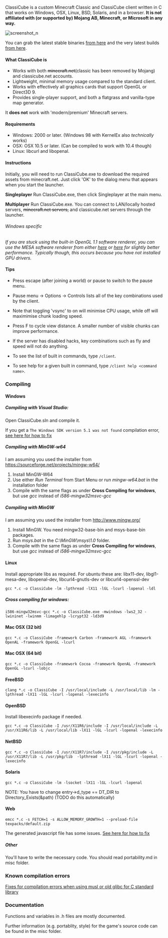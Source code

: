 ClassiCube is a custom Minecraft Classic and ClassiCube client written in C that works on Windows, OSX, Linux, BSD, Solaris, and in a browser.
**It is not affiliated with (or supported by) Mojang AB, Minecraft, or Microsoft in any way.**

![screenshot_n](http://i.imgur.com/FCiwl27.png)


You can grab the latest stable binaries [from here](https://cs.classicube.net/c_client/release) and the very latest builds [from here](https://cs.classicube.net/c_client/latest).

#### What ClassiCube is
* Works with both ~~minecraft.net~~(classic has been removed by Mojang) and classicube.net accounts.
* Lightweight, minimal memory usage compared to the standard client.
* Works with effectively all graphics cards that support OpenGL or Direct3D 9.
* Provides single-player support, and both a flatgrass and vanilla-type map generator.

It **does not** work with 'modern/premium' Minecraft servers.

#### Requirements
* Windows: 2000 or later. (Windows 98 with KernelEx also *technically* works)
* OSX: OSX 10.5 or later. (Can be compiled to work with 10.4 though)
* Linux: libcurl and libopenal.

#### Instructions
Initially, you will need to run ClassiCube.exe to download the required assets from minecraft.net. 
Just click 'OK' to the dialog menu that appears when you start the launcher.

**Singleplayer**
Run ClassiCube.exe, then click Singleplayer at the main menu.

**Multiplayer**
Run ClassiCube.exe. You can connect to LAN/locally hosted servers, ~~minecraft.net servers,~~ and classicube.net servers through the launcher.

###### *Windows specific*
*If you are stuck using the built-in OpenGL 1.1 software renderer, you can use the MESA software renderer from either [here](http://download.qt.io/development_releases/prebuilt/llvmpipe/windows/) or [here](https://wiki.qt.io/Cross_compiling_Mesa_for_Windows) for slightly better performance. Typically though, this occurs because you have not installed GPU drivers.*

#### Tips
* Press escape (after joining a world) or pause to switch to the pause menu.
* Pause menu -> Options -> Controls lists all of the key combinations used by the client. 
* Note that toggling 'vsync' to on will minimise CPU usage, while off will maximimise chunk loading speed.
* Press F to cycle view distance. A smaller number of visible chunks can improve performance.

* If the server has disabled hacks, key combinations such as fly and speed will not do anything.
* To see the list of built in commands, type `/client`.
* To see help for a given built in command, type `/client help <command name>`.

### Compiling

#### Windows

##### Compiling with Visual Studio:
Open ClassiCube.sln and compile it.

If you get a ```The Windows SDK version 5.1 was not found``` compilation error, [see here for how to fix](misc/compile-fixes.md#visual-studio-unsupported-platform-toolset)

##### Compiling with MinGW-w64
I am assuming you used the installer from https://sourceforge.net/projects/mingw-w64/
1. Install MinGW-W64
2. Use either *Run Terminal* from Start Menu or run *mingw-w64.bat* in the installation folder
3. Compile with the same flags as under **Cross Compiling for windows**, but use *gcc* instead of *i586-mingw32msvc-gcc*

##### Compiling with MinGW
I am assuming you used the installer from http://www.mingw.org/
1. Install MinGW. You need mingw32-base-bin and msys-base-bin packages.
2. Run *msys.bat* in the *C:\MinGW\msys\1.0* folder.
3. Compile with the same flags as under **Cross Compiling for windows**, but use *gcc* instead of *i586-mingw32msvc-gcc*

#### Linux

Install appropriate libs as required. For ubuntu these are: libx11-dev, libgl1-mesa-dev, libopenal-dev, libcurl4-gnutls-dev or libcurl4-openssl-dev

```gcc *.c -o ClassiCube -lm -lpthread -lX11 -lGL -lcurl -lopenal -ldl```

##### Cross compiling for windows:

```i586-mingw32msvc-gcc *.c -o ClassiCube.exe -mwindows -lws2_32 -lwininet -lwinmm -limagehlp -lcrypt32 -ld3d9```

#### Mac OSX (32 bit)

```gcc *.c -o ClassiCube -framework Carbon -framework AGL -framework OpenAL -framework OpenGL -lcurl```

#### Mac OSX (64 bit)

```gcc *.c -o ClassiCube -framework Cocoa -framework OpenAL -framework OpenGL -lcurl -lobjc```

#### FreeBSD

```clang *.c -o ClassiCube -I /usr/local/include -L /usr/local/lib -lm -lpthread -lX11 -lGL -lcurl -lopenal -lexecinfo```

#### OpenBSD

Install libexecinfo package if needed.

```gcc *.c -o ClassiCube -I /usr/X11R6/include -I /usr/local/include -L /usr/X11R6/lib -L /usr/local/lib -lX11 -lGL -lcurl -lopenal -lexecinfo```

#### NetBSD

```gcc *.c -o ClassiCube -I /usr/X11R7/include -I /usr/pkg/include -L /usr/X11R7/lib -L /usr/pkg/lib  -lpthread -lX11 -lGL -lcurl -lopenal -lexecinfo```

#### Solaris

```gcc *.c -o ClassiCube -lm -lsocket -lX11 -lGL -lcurl -lopenal```

NOTE: You have to change entry->d_type == DT_DIR to Directory_Exists(&path) (TODO do this automatically)

#### Web

```emcc *.c -s FETCH=1 -s ALLOW_MEMORY_GROWTH=1 --preload-file texpacks/default.zip```

The generated javascript file has some issues. [See here for how to fix](misc/compile-fixes.md#webclient-patches)

##### Other

You'll have to write the necessary code. You should read portability.md in misc folder.

### Known compilation errors

[Fixes for compilation errors when using musl or old glibc for C standard library](misc/compile-fixes.md#common-compilation-errors)

### Documentation

Functions and variables in .h files are mostly documented.

Further information (e.g. portablity, style) for the game's source code can be found in the misc folder.
